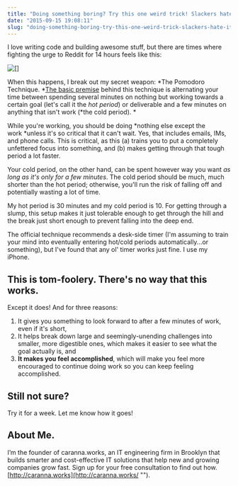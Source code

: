```yaml
---
title: "Doing something boring? Try this one weird trick! Slackers hate it!"
date: "2015-09-15 19:08:11"
slug: "doing-something-boring-try-this-one-weird-trick-slackers-hate-it"
---
```


I love writing code and building awesome stuff, but there are times where fighting the urge to Reddit for 14 hours feels like this:

![[]](https://media.licdn.com/mpr/mpr/shrinknp_800_800/AAEAAQAAAAAAAALDAAAAJGQ0YjI0MTcwLWVmZmMtNDNmZi1iODBmLWQ1MTNmNjUxNDE4Zg.jpg "")

When this happens, I break out my secret weapon: *The Pomodoro Technique. *[The basic premise](http://lifehacker.com/productivity-101-a-primer-to-the-pomodoro-technique-1598992730 "") behind this technique is alternating your time between spending several minutes on nothing but working towards a certain goal (let's call it the *hot period*) or deliverable and a few minutes on anything that isn't work (*the cold period). *

While you're working, you should be doing *nothing else except the work *unless it's so critical that it can't wait. Yes, that includes emails, IMs, and phone calls. This is critical, as this (a) trains you to put a completely unfettered focus into something, and (b) makes getting through that tough period a lot faster.

Your cold period, on the other hand, can be spent however way you want *as long as it's only for a few* *minutes*. The cold period should be much, much shorter than the hot period; otherwise, you'll run the risk of falling off and potentially wasting a lot of time.

My hot period is 30 minutes and my cold period is 10. For getting through a slump, this setup makes it just tolerable enough to get through the hill and the break just short enough to prevent falling into the deep end.

The official technique recommends a desk-side timer (I'm assuming to train your mind into eventually entering hot/cold periods automatically...or something), but I've found that any ol' timer works just fine. I use my iPhone.

## This is tom-foolery. There's no way that this works.

Except it does! And for three reasons:

1. It gives you something to look forward to after a few minutes of work, even if it's short,
2. It helps break down large and seemingly-unending challenges into smaller, more digestible ones, which makes it easier to see what the goal actually is, and
3. **It makes you feel accomplished**, which will make you feel more encouraged to continue doing work so you can keep feeling accomplished.

## Still not sure?

Try it for a week. Let me know how it goes!

## About Me.

I’m the founder of caranna.works, an IT engineering firm in Brooklyn that builds smarter and cost-effective IT solutions that help new and growing companies grow fast. Sign up for your free consultation to find out how.[http://caranna.works](http://caranna.works/ "").
